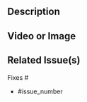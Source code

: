 <!-- Please make sure that your commit message follows our format -->
<!-- Example: `fix(libs-ui-component): must begin with lowercase` -->

## Description

<!-- This is a short description on the Pull Request -->

## Video or Image

<!-- Add video or image showing how the new feature works -->

## Related Issue(s)

<!-- Please link the issue being fixed so it gets closed when this is merged -->

Fixes #

- #issue_number
